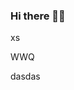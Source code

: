 ### Hi there 👋👋
xs

<!--qu;qwedas
**cqqcww/cqqcww** is a ✨ _special_ ✨ repository becausddaasdJKdsadas
Here are some ideas to get you started:D

- 🔭 I’m currently working on ...
- 🌱 I’m currently learning ...daseq2e
- 👯 I’m looking to collaborate on ...wada
- 💬 Ask me about ...dwa
- 📫 How to reach me: ...
- 😄 Pronouns: ...
- ⚡ Fun fact: ...
-->WWQ
dasdas
